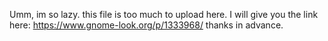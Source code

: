 Umm, im so lazy. this file is too much to upload here. 
I will give you the link here: https://www.gnome-look.org/p/1333968/
thanks in advance.
